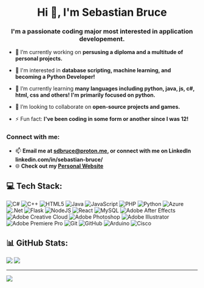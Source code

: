 <h1 align="center">Hi 👋, I'm Sebastian Bruce</h1>
<h3 align="center">I'm a passionate coding major most interested in application developement.</h3>

- 🔭 I’m currently working on **persusing a diploma and a multitude of personal projects.**

- 👀 I'm interested in **database scripting, machine learning, and becoming a Python Developer!**

- 🌱 I’m currently learning **many languages including python, java, js, c#, html, css and others! I'm primarily focused on python.**
  
-  👯 I’m looking to collaborate on **open-source projects and games.**

-  ⚡ Fun fact: **I've been coding in some form or another since I was 12!**

<h3 align="left">Connect with me:</h3>

- 📫 **Email me at sdbruce@proton.me, or connect with me on LinkedIn linkedin.com/in/sebastian-bruce/**
- 🌐 **Check out my <a href=https://sebastianbruce.github.io/Personal-Portfolio-Website/>Personal Website</a>**


<p align="left">
</p>

## 💻 Tech Stack:
![C#](https://img.shields.io/badge/c%23-%23239120.svg?style=for-the-badge&logo=csharp&logoColor=white) ![C++](https://img.shields.io/badge/c++-%2300599C.svg?style=for-the-badge&logo=c%2B%2B&logoColor=white) ![HTML5](https://img.shields.io/badge/html5-%23E34F26.svg?style=for-the-badge&logo=html5&logoColor=white) ![Java](https://img.shields.io/badge/java-%23ED8B00.svg?style=for-the-badge&logo=openjdk&logoColor=white) ![JavaScript](https://img.shields.io/badge/javascript-%23323330.svg?style=for-the-badge&logo=javascript&logoColor=%23F7DF1E) ![PHP](https://img.shields.io/badge/php-%23777BB4.svg?style=for-the-badge&logo=php&logoColor=white) ![Python](https://img.shields.io/badge/python-3670A0?style=for-the-badge&logo=python&logoColor=ffdd54) ![Azure](https://img.shields.io/badge/azure-%230072C6.svg?style=for-the-badge&logo=microsoftazure&logoColor=white) ![.Net](https://img.shields.io/badge/.NET-5C2D91?style=for-the-badge&logo=.net&logoColor=white) ![Flask](https://img.shields.io/badge/flask-%23000.svg?style=for-the-badge&logo=flask&logoColor=white) ![NodeJS](https://img.shields.io/badge/node.js-6DA55F?style=for-the-badge&logo=node.js&logoColor=white) ![React](https://img.shields.io/badge/react-%2320232a.svg?style=for-the-badge&logo=react&logoColor=%2361DAFB) ![MySQL](https://img.shields.io/badge/mysql-4479A1.svg?style=for-the-badge&logo=mysql&logoColor=white) ![Adobe After Effects](https://img.shields.io/badge/Adobe%20After%20Effects-9999FF.svg?style=for-the-badge&logo=Adobe%20After%20Effects&logoColor=white) ![Adobe Creative Cloud](https://img.shields.io/badge/Adobe%20Creative%20Cloud-DA1F26.svg?style=for-the-badge&logo=Adobe%20Creative%20Cloud&logoColor=white) ![Adobe Photoshop](https://img.shields.io/badge/adobe%20photoshop-%2331A8FF.svg?style=for-the-badge&logo=adobe%20photoshop&logoColor=white) ![Adobe Illustrator](https://img.shields.io/badge/adobe%20illustrator-%23FF9A00.svg?style=for-the-badge&logo=adobe%20illustrator&logoColor=white) ![Adobe Premiere Pro](https://img.shields.io/badge/Adobe%20Premiere%20Pro-9999FF.svg?style=for-the-badge&logo=Adobe%20Premiere%20Pro&logoColor=white) ![Git](https://img.shields.io/badge/git-%23F05033.svg?style=for-the-badge&logo=git&logoColor=white) ![GitHub](https://img.shields.io/badge/github-%23121011.svg?style=for-the-badge&logo=github&logoColor=white) ![Arduino](https://img.shields.io/badge/-Arduino-00979D?style=for-the-badge&logo=Arduino&logoColor=white) ![Cisco](https://img.shields.io/badge/cisco-%23049fd9.svg?style=for-the-badge&logo=cisco&logoColor=black)
## 📊 GitHub Stats:
![](https://github-readme-streak-stats.herokuapp.com/?user=sebastianbruce&theme=dark&hide_border=false)
![](https://github-readme-stats.vercel.app/api/top-langs/?username=sebastianbruce&theme=dark&hide_border=false&include_all_commits=false&count_private=false&layout=compact)

---
[![](https://visitcount.itsvg.in/api?id=sebastianbruce&icon=0&color=0)](https://visitcount.itsvg.in)

<!-- Proudly created with GPRM ( https://gprm.itsvg.in ) -->
